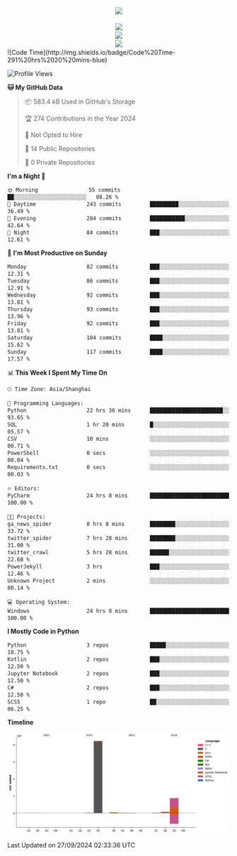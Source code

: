 <div align="center">
  <img src="https://readme-typing-svg.demolab.com?font=Zhi+Mang+Xing&size=40&pause=1000&color=000000&center=true&vCenter=true&lines=Baymax%E5%B0%8F%E6%8C%AF;Hello%20World"/><br/>
  <br/>
  <img src="https://skillicons.dev/icons?i=java,kotlin,python,c,cpp,html,css,javascript" /><br/>
  <img src="https://skillicons.dev/icons?i=spring,vue,pytorch,maven,gradle,mysql,sqlite,linux" /><br/>
  <img src="https://skillicons.dev/icons?i=idea,pycharm,webstorm,androidstudio,vscode,git,vim,md" /><br/>
</div>
<!--START_SECTION:waka-->
![Code Time](http://img.shields.io/badge/Code%20Time-291%20hrs%2020%20mins-blue)

![Profile Views](http://img.shields.io/badge/Profile%20Views-0-blue)

**🐱 My GitHub Data** 

> 📦 583.4 kB Used in GitHub's Storage 
 > 
> 🏆 274 Contributions in the Year 2024
 > 
> 🚫 Not Opted to Hire
 > 
> 📜 14 Public Repositories 
 > 
> 🔑 0 Private Repositories 
 > 
**I'm a Night 🦉** 

```text
🌞 Morning                55 commits          ██░░░░░░░░░░░░░░░░░░░░░░░   08.26 % 
🌆 Daytime                243 commits         █████████░░░░░░░░░░░░░░░░   36.49 % 
🌃 Evening                284 commits         ███████████░░░░░░░░░░░░░░   42.64 % 
🌙 Night                  84 commits          ███░░░░░░░░░░░░░░░░░░░░░░   12.61 % 
```
📅 **I'm Most Productive on Sunday** 

```text
Monday                   82 commits          ███░░░░░░░░░░░░░░░░░░░░░░   12.31 % 
Tuesday                  86 commits          ███░░░░░░░░░░░░░░░░░░░░░░   12.91 % 
Wednesday                92 commits          ███░░░░░░░░░░░░░░░░░░░░░░   13.81 % 
Thursday                 93 commits          ███░░░░░░░░░░░░░░░░░░░░░░   13.96 % 
Friday                   92 commits          ███░░░░░░░░░░░░░░░░░░░░░░   13.81 % 
Saturday                 104 commits         ████░░░░░░░░░░░░░░░░░░░░░   15.62 % 
Sunday                   117 commits         ████░░░░░░░░░░░░░░░░░░░░░   17.57 % 
```


📊 **This Week I Spent My Time On** 

```text
🕑︎ Time Zone: Asia/Shanghai

💬 Programming Languages: 
Python                   22 hrs 36 mins      ███████████████████████░░   93.65 % 
SQL                      1 hr 20 mins        █░░░░░░░░░░░░░░░░░░░░░░░░   05.57 % 
CSV                      10 mins             ░░░░░░░░░░░░░░░░░░░░░░░░░   00.71 % 
PowerShell               0 secs              ░░░░░░░░░░░░░░░░░░░░░░░░░   00.04 % 
Requirements.txt         0 secs              ░░░░░░░░░░░░░░░░░░░░░░░░░   00.03 % 

🔥 Editors: 
PyCharm                  24 hrs 8 mins       █████████████████████████   100.00 % 

🐱‍💻 Projects: 
ga_news_spider           8 hrs 8 mins        ████████░░░░░░░░░░░░░░░░░   33.72 % 
twitter_spider           7 hrs 28 mins       ████████░░░░░░░░░░░░░░░░░   31.00 % 
twitter_crawl            5 hrs 28 mins       ██████░░░░░░░░░░░░░░░░░░░   22.68 % 
PowerJekyll              3 hrs               ███░░░░░░░░░░░░░░░░░░░░░░   12.46 % 
Unknown Project          2 mins              ░░░░░░░░░░░░░░░░░░░░░░░░░   00.14 % 

💻 Operating System: 
Windows                  24 hrs 8 mins       █████████████████████████   100.00 % 
```

**I Mostly Code in Python** 

```text
Python                   3 repos             █████░░░░░░░░░░░░░░░░░░░░   18.75 % 
Kotlin                   2 repos             ███░░░░░░░░░░░░░░░░░░░░░░   12.50 % 
Jupyter Notebook         2 repos             ███░░░░░░░░░░░░░░░░░░░░░░   12.50 % 
C#                       2 repos             ███░░░░░░░░░░░░░░░░░░░░░░   12.50 % 
SCSS                     1 repo              ██░░░░░░░░░░░░░░░░░░░░░░░   06.25 % 
```



**Timeline**

![Lines of Code chart](https://raw.githubusercontent.com/Baymax104/Baymax104/main/assets/bar_graph.png)


 Last Updated on 27/09/2024 02:33:36 UTC
<!--END_SECTION:waka-->





